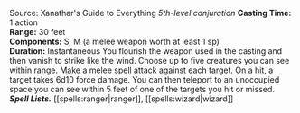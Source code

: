 Source: Xanathar's Guide to Everything
*5th-level conjuration*
**Casting Time:** 1 action  
**Range:** 30 feet  
**Components:** S, M (a melee weapon worth at least 1 sp)  
**Duration:** Instantaneous
You flourish the weapon used in the casting and then vanish to strike like the wind. Choose up to five creatures you can see within range. Make a melee spell attack against each target. On a hit, a target takes 6d10 force damage.
You can then teleport to an unoccupied space you can see within 5 feet of one of the targets you hit or missed.
***Spell Lists.*** [[spells:ranger|ranger]], [[spells:wizard|wizard]]